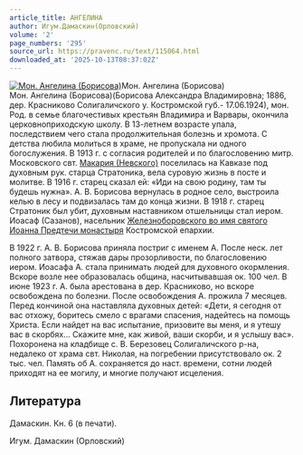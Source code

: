 ```yaml
---
article_title: АНГЕЛИНА
author: Игум.Дамаскин(Орловский)
volume: '2'
page_numbers: '295'
source_url: https://pravenc.ru/text/115064.html
downloaded_at: '2025-10-13T08:37:02Z'
---
```


[![Мон. Ангелина (Борисова)](https://pravenc.ru/data/615/447/1234/i200.jpg "Кликните для увеличения картинки")](https://pravenc.ru/data/615/447/1234/i400.jpg)Мон. Ангелина (Борисова)  
Мон. Ангелина (Борисова)(Борисова Александра Владимировна; 1886, дер. Красниково Солигаличского у. Костромской губ.- 17.06.1924), мон. Род. в семье благочестивых крестьян Владимира и Варвары, окончила церковноприходскую школу. В 13-летнем возрасте упала, последствием чего стала продолжительная болезнь и хромота. С детства любила молиться в храме, не пропускала ни одного богослужения. В 1913 г. с согласия родителей и по благословению митр. Московского свт. [Макария (Невского)](<https://pravenc.ru/text/Макария (Невского).html>) поселилась на Кавказе под духовным рук. старца Стратоника, вела суровую жизнь в посте и молитве. В 1916 г. старец сказал ей: «Иди на свою родину, там ты будешь нужна». А. В. Борисова вернулась в родное село, выстроила келью в лесу и подвизалась там до конца жизни. В 1918 г. старец Стратоник был убит, духовным наставником отшельницы стал иером. Иоасаф (Сазанов), насельник [Железноборовского во имя святого Иоанна Предтечи монастыря](<https://pravenc.ru/text/Железноборовского во имя святого Иоанна Предтечи монастыря.html>) Костромской епархии.

В 1922 г. А. В. Борисова приняла постриг с именем А. После неск. лет полного затвора, стяжав дары прозорливости, по благословению иером. Иоасафа А. стала принимать людей для духовного окормления. Вскоре возле нее образовалась община, насчитывавшая ок. 100 чел. В июне 1923 г. А. была арестована в дер. Красниково, но вскоре освобождена по болезни. После освобождения А. прожила 7 месяцев. Перед кончиной она наставляла духовных детей: «Дети, я сегодня от вас отхожу, боритесь смело с врагами спасения, надейтесь на помощь Христа. Если найдет на вас испытание, призовите вы меня, и я утешу вас в скорбях... Скажите мне, как живой, ваши скорби, и я услышу вас». Похоронена на кладбище с. В. Березовец Солигаличского р-на, недалеко от храма свт. Николая, на погребении присутствовало ок. 2 тыс. чел. Память об А. сохраняется до наст. времени, сотни людей приходят на ее могилу, и многие получают исцеления.

## Литература

Дамаскин. Кн. 6 (в печати).

Игум.  Дамаскин   (Орловский)
